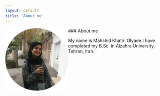 ```yaml
---
layout: default
title: "About me"
---
```

<img align="left" width="200" height="200" src="/assets/bio.jpg"/>
###       About me

   My name is Mahshid Khatiri Olyaee.I have completed my B.Sc. in Alzahra University, Tehran, Iran.

